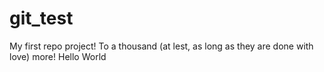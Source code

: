 # git_test
My first repo project!
To a thousand (at lest, as long as they are done with love) more!
Hello World